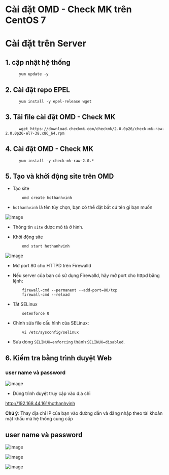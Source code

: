 # Cài đặt OMD - Check MK trên CentOS 7

# Cài đặt trên Server

## 1. cập nhật hệ thống

          yum update -y

## 2. Cài đặt repo EPEL

          yum install -y epel-release wget

## 3. Tải file cài đặt OMD - Check MK

          wget https://download.checkmk.com/checkmk/2.0.0p26/check-mk-raw-2.0.0p26-el7-38.x86_64.rpm


## 4. Cài đặt OMD - Check MK

          yum install -y check-mk-raw-2.0.*

## 5. Tạo và khởi động site trên OMD

- Tạo site

          omd create hothanhvinh

- `hothanhvinh` là tên tùy chọn, bạn có thể đặt bất cứ tên gì bạn muốn

![image](https://user-images.githubusercontent.com/95491130/187408608-989c23cc-87a3-4da8-b41f-d5f2be8b8f8d.png)

- Thông tin `site` được mô tả ở hình.
   
- Khởi động site

          omd start hothanhvinh       

![image](https://user-images.githubusercontent.com/95491130/187408878-a0ab7980-292e-473c-b907-2160c7417b4b.png)

- Mở port 80 cho HTTPD trên Firewalld

- Nếu server của bạn có sử dụng Firewalld, hãy mở port cho httpd bằng lệnh:


          firewall-cmd --permanent --add-port=80/tcp
          firewall-cmd --reload

- Tắt SELinux 

          setenforce 0
          
- Chỉnh sửa file cấu hình của SELinux:


          vi /etc/sysconfig/selinux


- Sửa dòng `SELINUX=enforcing` thành `SELINUX=disabled`.


## 6. Kiểm tra bằng trình duyệt Web

### user name và password 

![image](https://user-images.githubusercontent.com/95491130/187409763-eac8894d-89c1-486e-9250-e30719b878de.png)

- Dùng trình duyệt truy cập vào địa chỉ


http://192.168.44.161/hothanhvinh


**Chú ý**: Thay địa chỉ IP của bạn vào đường dẫn và đăng nhập theo tài khoản mật khẩu mà hệ thống cung cấp 

## user name và password 

![image](https://user-images.githubusercontent.com/95491130/187409231-116e54e1-18e6-48a0-ad36-df3a98c6a1a3.png)

![image](https://user-images.githubusercontent.com/95491130/187409258-f23b6426-08a1-4425-8127-568a85faae08.png)

![image](https://user-images.githubusercontent.com/95491130/187409276-97e8b9b7-743a-4a9d-b7c9-d5e9d725623d.png)




